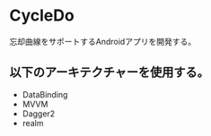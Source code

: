 # CycleDo
忘却曲線をサポートするAndroidアプリを開発する。   

## 以下のアーキテクチャーを使用する。
* DataBinding
* MVVM
* Dagger2
* realm
